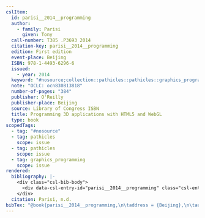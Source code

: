 ```yaml
---
cslItem:
  id: parisi__2014__programming
  author:
    - family: Parisi
      given: Tony
  call-number: T385 .P3693 2014
  citation-key: parisi__2014__programming
  edition: First edition
  event-place: Beijing
  ISBN: 978-1-4493-6296-6
  issued:
    - year: 2014
  keyword: "#nosource;collection::pathicles::pathicles::graphics_programming"
  note: "OCLC: ocn830813818"
  number-of-pages: "384"
  publisher: O'Reilly
  publisher-place: Beijing
  source: Library of Congress ISBN
  title: Programming 3D applications with HTML5 and WebGL
  type: book
scopedTags:
  - tag: "#nosource"
  - tag: pathicles
    scope: issue
  - tag: pathicles
    scope: issue
  - tag: graphics_programming
    scope: issue
rendered:
  bibliography: |-
    <div class="csl-bib-body">
      <div data-csl-entry-id="parisi__2014__programming" class="csl-entry">Parisi, T. n.d.. <i>Programming 3D applications with HTML5 and WebGL</i> (First edition). O’Reilly.</div>
    </div>
  citation: Parisi, n.d.
bibTex: "@book{parisi__2014__programming,\n\taddress = {Beijing},\n\tauthor = {Parisi, Tony},\n\tedition = {First edition},\n\tnote = {OCLC: ocn830813818},\n\tpublisher = {O'Reilly},\n\ttitle = {Programming 3D applications with {HTML5} and {WebGL}},\n}\n\n"
---
```

